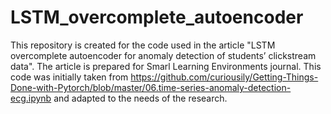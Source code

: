 # LSTM_overcomplete_autoencoder

This repository is created for the code used in the article "LSTM overcomplete autoencoder for anomaly detection of students’ clickstream data". The article is prepared for Smarl Learning Environments journal.
This code was initially taken from https://github.com/curiousily/Getting-Things-Done-with-Pytorch/blob/master/06.time-series-anomaly-detection-ecg.ipynb and adapted to the needs of the research. 
